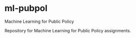 # ml-pubpol
Machine Learning for Public Policy

Repository for Machine Learning for Public Policy assignments.
